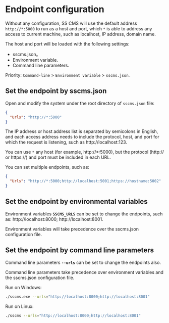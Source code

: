 # Endpoint configuration

Without any configuration, SS CMS will use the default address `http://*:5000` to run as a host and port, which `*` is able to address any access to current machine, such as localhost, IP address, domain name.

The host and port will be loaded with the following settings:
- sscms.json。
- Environment variable.
- Command line parameters.

Priority: `Command-line` > `Environment variable` > `sscms.json`.

## Set the endpoint by sscms.json

Open and modify the system under the root directory of `sscms.json` file:

``` json
{
  "Urls": "http://*:5000"
}
```

The IP address or host address list is separated by semicolons in English, and each access address needs to include the protocol, host, and port for which the request is listening, such as http://localhost:123.

You can use `*` any host (for example, http://*:5000), but the protocol (http:// or https://) and port must be included in each URL.

You can set multiple endpoints, such as:

``` json
{
  "Urls": "http://*:5000;http://localhost:5001;https://hostname:5002"
}
```

## Set the endpoint by environmental variables

Environment variables **`SSCMS_URLS`** can be set to change the endpoints, such as: http://localhost:8000; http://localhost:8001.

Environment variables will take precedence over the sscms.json configuration file.

## Set the endpoint by command line parameters

Command line parameters **`--urls`** can be set to change the endpoints also.

Command line parameters take precedence over environment variables and the sscms.json configuration file.

Run on Windows:

``` bash
./sscms.exe --urls="http://localhost:8000;http://localhost:8001"
```

Run on Linux:

``` bash
./sscms --urls="http://localhost:8000;http://localhost:8001"
```
